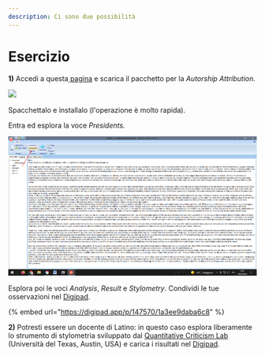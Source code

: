 ```yaml
---
description: Ci sono due possibilità
---
```


# Esercizio

**1)** Accedi a questa[ pagina](https://neoneuro.com/products/authorship-attribution) e scarica il pacchetto per la _Autorship Attribution._&#x20;

![](../.gitbook/assets/screenshot-neoneuro.com-2022.04.10-17\_47\_38.png)

Spacchettalo e installalo (l'operazione è molto rapida).

Entra ed esplora la voce _Presidents._

![](<../.gitbook/assets/Presentazione senza titolo (2).png>)

Esplora poi le voci _Analysis_, _Result_ e _Stylometry_. Condividi le tue osservazioni nel [Digipad](https://digipad.app/p/147570/1a3ee9daba6c8).

{% embed url="https://digipad.app/p/147570/1a3ee9daba6c8" %}

**2)** Potresti essere un docente di Latino: in questo caso esplora liberamente lo strumento di stylometria sviluppato dal [Quantitative Criticism Lab](https://www.qcrit.org/stylometry) (Università del Texas, Austin, USA) e carica i risultati nel  [Digipad](https://digipad.app/p/147570/1a3ee9daba6c8).
